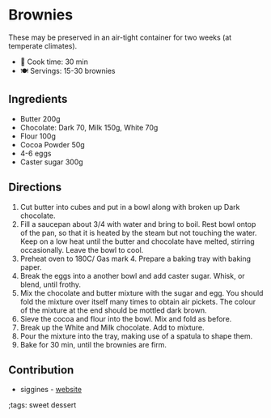 # Brownies

These may be preserved in an air-tight container for two weeks (at temperate climates).

- 🍳 Cook time: 30 min
- 🍽️ Servings: 15-30 brownies

## Ingredients

- Butter 200g
- Chocolate: Dark 70, Milk 150g, White 70g
- Flour 100g
- Cocoa Powder 50g
- 4-6 eggs
- Caster sugar 300g

## Directions

1. Cut butter into cubes and put in a bowl along with broken up Dark chocolate.
2. Fill a saucepan about 3/4 with water and bring to boil. Rest bowl ontop of the pan, so that it is heated by the steam but not touching the water. Keep on a low heat until the butter and chocolate have melted, stirring occasionally. Leave the bowl to cool.
3. Preheat oven to 180C/ Gas mark 4. Prepare a baking tray with baking paper.
4. Break the eggs into a another bowl and add caster sugar. Whisk, or blend, until frothy.
5. Mix the chocolate and butter mixture with the sugar and egg. You should fold the mixture over itself many times to obtain air pickets. The colour of the mixture at the end should be mottled dark brown.
6. Sieve the cocoa and flour into the bowl. Mix and fold as before.
7. Break up the White and Milk chocolate. Add to mixture.
8. Pour the mixture into the tray, making use of a spatula to shape them.
9. Bake for 30 min, until the brownies are firm.

## Contribution

- siggines - [website](http://jacobsiggins.co.uk)

;tags: sweet dessert
